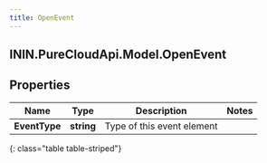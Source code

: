 ```yaml
---
title: OpenEvent
---
```

## ININ.PureCloudApi.Model.OpenEvent

## Properties

|Name | Type | Description | Notes|
|------------ | ------------- | ------------- | -------------|
| **EventType** | **string** | Type of this event element | |
{: class="table table-striped"}


